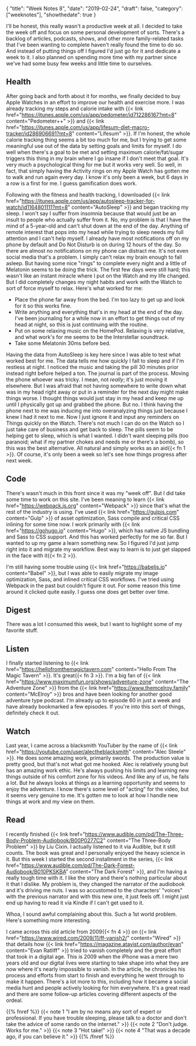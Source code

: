 {
  "title": "Week Notes 8",
  "date": "2019-02-24",
  "draft": false,
  "category": ["weeknotes"],
  "showthedate": true
}

I'll be honest, this really wasn't a productive week at all. I decided to take the week off and focus on some personal development of sorts. There's a backlog of articles, podcasts, shows, and other more family-related tasks that I've been wanting to complete haven't really found the time to do so. And instead of putting things off I figured I'd just go for it and dedicate a week to it. I also planned on spending more time with my partner since we've had some busy few weeks and little time to ourselves.

## Health
After going back and forth about it for months, we finally decided to buy Apple Watches in an effort to improve our health and exercise more. I was already tracking my steps and calorie intake with {{< link href="https://itunes.apple.com/us/app/pedometer/id712286167?mt=8" content="Pedometer++" >}} and {{< link href="https://itunes.apple.com/us/app/lifesum-diet-macro-tracker/id286906691?mt=8" content="Lifesum" >}}. If I'm honest, the whole calorie tracking thing seems a bit too much for me, but I trying to get some meaningful use out of the data by setting goals and limits for myself. I do well when there's a goal to be met and setting maximum calorie/fat/sugar triggers this thing in my brain where I go insane if I don't meet that goal. It's very much a psychological thing for me but it works very well. So well, in fact, that simply having the Activity rings on my Apple Watch has gotten me to walk and run again every day. I know it's only been a week, but 6 days in a row is a first for me. I guess gamification does work.

Following with the fitness and health tracking, I downloaded {{< link href="https://itunes.apple.com/us/app/autosleep-tracker-for-watch/id1164801111?mt=8" content="AutoSleep" >}} and began tracking my sleep. I won't say I suffer from insomnia because that would just be an insult to people who actually suffer from it. No, my problem is that I have the mind of a 5-year-old and can't shut down at the end of the day. Anything of remote interest that pops into my head while trying to sleep needs my full attention and I can't help myself. I already have most notifications off on my phone by default and Do Not Disturb is on during 12 hours of the day. So there are almost no notifications on my phone can distract me. It's not even social media that's a problem. I simply can't relax my brain enough to fall asleep. But having some nice "rings" to complete every night and a little of Melatonin seems to be doing the trick. The first few days were still hard; this wasn't like an instant miracle where I put on the Watch and my life changed. But I did completely changes my night habits and work with the Watch to sort of force myself to relax. Here's what worked for me:
- Place the phone far away from the bed. I'm too lazy to get up and look for it so this works fine.
- Write anything and everything that's in my head at the end of the day. I've been journaling for a while now in an effort to get things out of my head at night, so this is just continuing with the routine.
- Put on some relaxing music on the HomePod. Relaxing is very relative, and what work's for me seems to be the Interstellar soundtrack.
- Take some Melatonin 30ms before bed.

Having the data from AutoSleep is key here since I was able to test what worked best for me. The data tells me how quickly I fall to sleep and if I'm restless at night. I noticed the music and taking the pill 30 minutes prior instead right before helped a ton. The journal is part of the process. Moving the phone whoever was tricky. I mean, not *really*; it's just moving it elsewhere. But I was afraid that not having somewhere to write down what was in my head right away or put in a reminder for the next day might make things worse. I thought things would just stay in my head and keep me up until I physically got up and grabbed the phone. But no. I think having the phone next to me was inducing me into overanalyzing things just because I knew I had it next to me. Now I just ignore it and input any reminders on Things quickly on the Watch. There's not much I can do on the Watch so I just take care of business and get back to sleep. The pills seem to be helping get to sleep, which is what I wanted. I didn't want sleeping pills (too paranoid; what if my partner chokes and needs me or there's a bomb), so this was the best alternative. All natural and simply works as an aid{{< fn 1 >}}. Of course, it's only been a week so let's see how things progress after next week.

## Code
There's wasn't much in this front since it was my "week off". But I did take some time to work on this site. I've been meaning to learn {{< link href="https://webpack.js.org" content="Webpack" >}} since that's what the rest of the industry is using. I've used {{< link href="https://gulpjs.com" content="Gulp" >}} of asset optimization, Sass compile and critical CSS inlining for some time now. I work primarily with {{< link href="https://gohugo.io" content="Hugo" >}}, which has native JS bundling and Sass to CSS support. And this has worked perfectly for me so far. But I wanted to up my game a learn something new. So I figured I'd just jump right into it and migrate my workflow. Best way to learn is to just get slapped in the face with it{{< fn 2 >}}.

I'm still having some trouble using {{< link href="https://babeljs.io" content="Babel" >}}, but I was able to easily migrate my image optimization, Sass, and inlined critical CSS workflows. I've tried using Webpack in the past but couldn't figure it out. For some reason this time around it clicked quite easily. I guess one does get better over time.

## Digest
There was a lot I consumed this week, but I want to highlight some of my favorite stuff.

## Listen
I finally started listening to {{< link href="https://hellofromthemagictavern.com" content="Hello From The Magic Tavern" >}}. It's great{{< fn 3 >}}. I'm a big fan of {{< link href="https://www.maximumfun.org/shows/adventure-zone" content="The Adventure Zone" >}} from the {{< link href="https://www.themcelroy.family" content="McElroy" >}} bros and have been looking for another good adventure type podcast. I'm already up to episode 60 in just a week and have already bookmarked a few episodes. If you're into this sort of things, definitely check it out.

## Watch
Last year, I came across a blacksmith YouTuber by the name of {{< link href="https://youtube.com/user/alectheblacksmith" content="Alec Steele" >}}. He does some amazing work, primarily swords. The production value is pretty good, but that's not what got me hooked. Alec is relatively young but has an amazing work ethic. He's always pushing his limits and learning new things outside of his comfort zone for his videos. And like any of us, he fails a lot. But he always looks at things as a learning opportunity and seems to enjoy the adventure. I know there's some level of "acting" for the video, but it seems very genuine to me. It's gotten me to look at how I handle new things at work and my view on them.

## Read
I recently finished {{< link href="https://www.audible.com/pd/The-Three-Body-Problem-Audiobook/B00P0277C2" content="The Three-Body Problem" >}} by Liu Cixin. I actually listened to it via Audible, but it still counts. The book was great and I personally enjoyed the heavy science in it. But this week I started the second installment in the series, {{< link href="https://www.audible.com/pd/The-Dark-Forest-Audiobook/B010PKSKBA" content="The Dark Forest" >}}, and I'm having a really tough time with it. I like the story and there's nothing particular about it that I dislike. My problem is, they changed the narrator of the audiobook and it's driving me nuts. I was so accustomed to the characters' "voices" with the previous narrator and with this new one, it just feels off. I might just end up having to read it via Kindle if I can't get used to it.

Whoa, I sound awful complaining about this. Such a 1st world problem. Here's something more interesting.

I came across this old article from 2009{{< fn 4 >}} on {{< link href="https://www.wired.com/2009/11/ff-vanish2/" content="Wired" >}} that details how {{< link href="https://magazine.atavist.com/author/evan" content="Evan Ratliff" >}} tried to vanish completely and the great effort that took in a digital age. This is 2009 when the iPhone was a mere two years old and our digital lives were starting to take shape into what they are now where it's nearly impossible to vanish. In the article, he chronicles his process and efforts from start to finish and everything he went through to make it happen. There's a lot more to this, including how it became a social media hunt and people actively looking for him everywhere. It's a great read and there are some follow-up articles covering different aspects of the ordeal.

{{% fnref %}}
{{< note 1 "I am by no means any sort of expert or professional. If you have trouble sleeping, please talk to a doctor and don't take the advice of some rando on the internet." >}}
{{< note 2 "Don't judge. Works for me." >}}
{{< note 3 "Hot take!" >}}
{{< note 4 "That was a decade ago, if you can believe it." >}}
{{% /fnref %}}